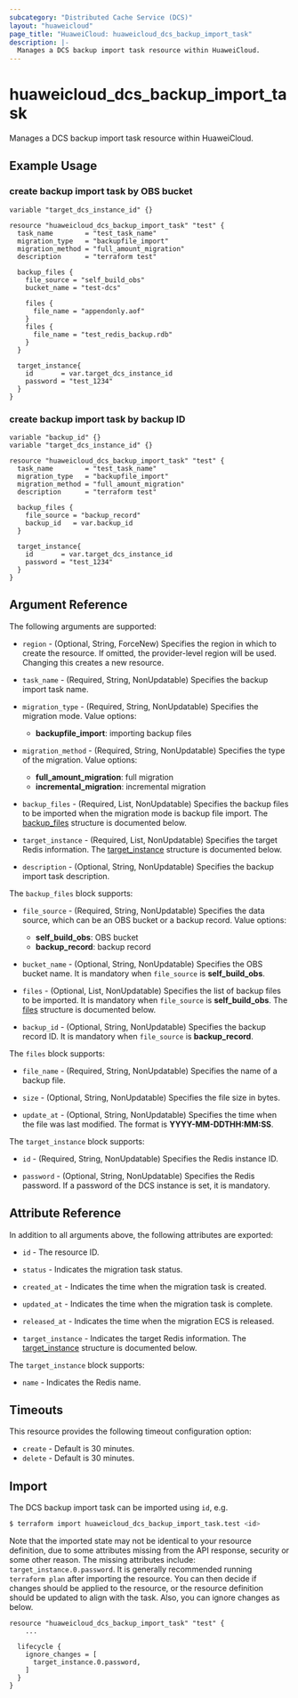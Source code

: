 ```yaml
---
subcategory: "Distributed Cache Service (DCS)"
layout: "huaweicloud"
page_title: "HuaweiCloud: huaweicloud_dcs_backup_import_task"
description: |-
  Manages a DCS backup import task resource within HuaweiCloud.
---
```


# huaweicloud_dcs_backup_import_task

Manages a DCS backup import task resource within HuaweiCloud.

## Example Usage

### create backup import task by OBS bucket

```hcl
variable "target_dcs_instance_id" {}

resource "huaweicloud_dcs_backup_import_task" "test" {
  task_name        = "test_task_name"
  migration_type   = "backupfile_import"
  migration_method = "full_amount_migration"
  description      = "terraform test"

  backup_files {
    file_source = "self_build_obs"
    bucket_name = "test-dcs"

    files {
      file_name = "appendonly.aof"
    }
    files {
      file_name = "test_redis_backup.rdb"
    }
  }

  target_instance{
    id       = var.target_dcs_instance_id
    password = "test_1234"
  }
}
```

### create backup import task by backup ID

```hcl
variable "backup_id" {}
variable "target_dcs_instance_id" {}

resource "huaweicloud_dcs_backup_import_task" "test" {
  task_name        = "test_task_name"
  migration_type   = "backupfile_import"
  migration_method = "full_amount_migration"
  description      = "terraform test"

  backup_files {
    file_source = "backup_record"
    backup_id   = var.backup_id
  }

  target_instance{
    id       = var.target_dcs_instance_id
    password = "test_1234"
  }
}
```

## Argument Reference

The following arguments are supported:

* `region` - (Optional, String, ForceNew) Specifies the region in which to create the resource.
  If omitted, the provider-level region will be used. Changing this creates a new resource.

* `task_name` - (Required, String, NonUpdatable) Specifies the backup import task name.

* `migration_type` - (Required, String, NonUpdatable) Specifies the migration mode. Value options:
  + **backupfile_import**: importing backup files

* `migration_method` - (Required, String, NonUpdatable) Specifies the type of the migration. Value options:
  + **full_amount_migration**: full migration
  + **incremental_migration**: incremental migration

* `backup_files` - (Required, List, NonUpdatable) Specifies the backup files to be imported when the migration mode is
  backup file import.
  The [backup_files](#backup_files_struct) structure is documented below.

* `target_instance` - (Required, List, NonUpdatable) Specifies the target Redis information.
  The [target_instance](#target_instance_struct) structure is documented below.

* `description` - (Optional, String, NonUpdatable) Specifies the backup import task description.

<a name="backup_files_struct"></a>
The `backup_files` block supports:

* `file_source` - (Required, String, NonUpdatable) Specifies the data source, which can be an OBS bucket or a backup
  record. Value options:
  + **self_build_obs**: OBS bucket
  + **backup_record**: backup record

* `bucket_name` - (Optional, String, NonUpdatable) Specifies the OBS bucket name. It is mandatory when `file_source`
  is **self_build_obs**.

* `files` - (Optional, List, NonUpdatable) Specifies the list of backup files to be imported. It is mandatory when
  `file_source` is **self_build_obs**.
  The [files](#files_struct) structure is documented below.

* `backup_id` - (Optional, String, NonUpdatable) Specifies the backup record ID. It is mandatory when `file_source` is
  **backup_record**.

<a name="files_struct"></a>
The `files` block supports:

* `file_name` - (Required, String, NonUpdatable) Specifies the name of a backup file.

* `size` - (Optional, String, NonUpdatable) Specifies the file size in bytes.

* `update_at` - (Optional, String, NonUpdatable) Specifies the time when the file was last modified. The format is
  **YYYY-MM-DDTHH:MM:SS**.

<a name="target_instance_struct"></a>
The `target_instance` block supports:

* `id` - (Required, String, NonUpdatable) Specifies the Redis instance ID.

* `password` - (Optional, String, NonUpdatable) Specifies the Redis password. If a password of the DCS instance is set,
  it is mandatory.

## Attribute Reference

In addition to all arguments above, the following attributes are exported:

* `id` - The resource ID.

* `status` - Indicates the migration task status.

* `created_at` - Indicates the time when the migration task is created.

* `updated_at` - Indicates the time when the migration task is complete.

* `released_at` - Indicates the time when the migration ECS is released.

* `target_instance` - Indicates the target Redis information.
  The [target_instance](#target_instance_struct) structure is documented below.

<a name="target_instance_struct"></a>
The `target_instance` block supports:

* `name` - Indicates the Redis name.

## Timeouts

This resource provides the following timeout configuration option:

* `create` - Default is 30 minutes.
* `delete` - Default is 30 minutes.

## Import

The DCS backup import task can be imported using `id`, e.g.

```bash
$ terraform import huaweicloud_dcs_backup_import_task.test <id>
```

Note that the imported state may not be identical to your resource definition, due to some attributes missing from the
API response, security or some other reason. The missing attributes include: `target_instance.0.password`. It is generally
recommended running `terraform plan` after importing the resource. You can then decide if changes should be applied to
the resource, or the resource definition should be updated to align with the task. Also, you can ignore changes as below.

```hcl
resource "huaweicloud_dcs_backup_import_task" "test" {
    ...

  lifecycle {
    ignore_changes = [
      target_instance.0.password,
    ]
  }
}
```
